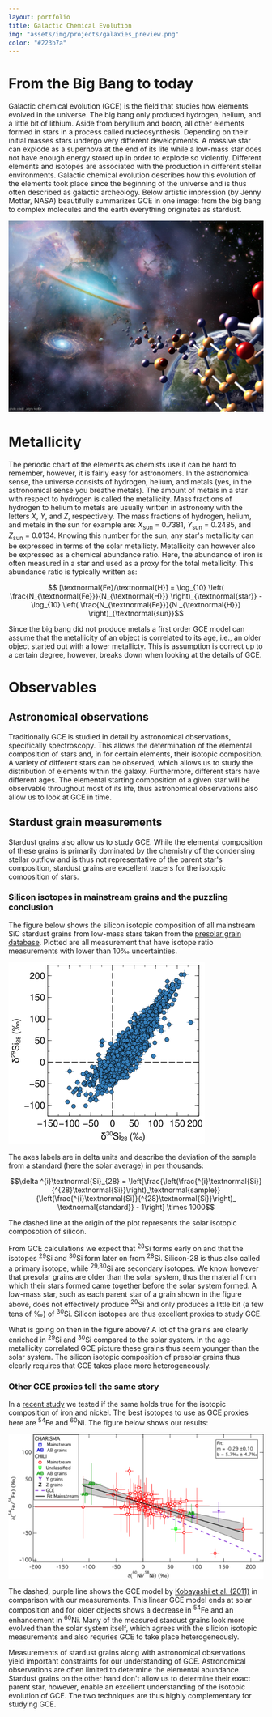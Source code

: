 ```yaml
---
layout: portfolio
title: Galactic Chemical Evolution
img: "assets/img/projects/galaxies_preview.png"
color: "#223b7a"
---
```


# From the Big Bang to today

Galactic chemical evolution (GCE) is the field that studies how elements evolved in the universe. The big bang only produced hydrogen, helium, and a little bit of lithium. Aside from beryllium and boron, all other elements formed in stars in a process called nucleosynthesis. Depending on their initial masses stars undergo very different developments. A massive star can explode as a supernova at the end of its life while a low-mass star does not have enough energy stored up in order to explode so violently. Different elements and isotopes are associated with the production in different stellar environments. Galactic chemical evolution describes how this evolution of the elements took place since the beginning of the universe and is thus often described as galactic archeology. Below artistic impression (by Jenny Mottar, NASA) beautifully summarizes GCE in one image: from the big bang to complex molecules and the earth everything originates as stardust.

![GCE by Jenny Mottar](/assets/img/projects/gce_mottar.jpg)

# Metallicity 
The periodic chart of the elements as chemists use it can be hard to
remember, however, it is fairly easy for astronomers. In the
astronomical sense, the universe consists of hydrogen, helium, and metals (yes,
in the astronomical sense you breathe metals). The amount of metals in a star
with respect to hydrogen is called the metallicity. Mass fractions of hydrogen
to helium to metals are usually written in astronomy with the letters *X*, *Y*,
and *Z*, respectively. The mass fractions of hydrogen, helium, and metals in the
sun for example are: *X*<sub>sun</sub> = 0.7381, *Y*<sub>sun</sub> = 0.2485, and
*Z*<sub>sun</sub> = 0.0134. Knowing this number for the sun, any star's
metallicity can be expressed in terms of the solar metallicty. Metallicity can
however also be expressed as a chemical abundance ratio. Here, the abundance of
iron is often measured in a star and used as a proxy for the total metallicity.
This abundance ratio is typically written as:

$$ [\textnormal{Fe}/\textnormal{H}] = \log_{10} \left( \frac{N_{\textnormal{Fe}}}{N_{\textnormal{H}}} \right)_{\textnormal{star}} - \log_{10} \left( \frac{N_{\textnormal{Fe}}}{N _{\textnormal{H}}} \right)_{\textnormal{sun}}$$

Since the big bang did not produce metals a first order GCE model can assume that the metallicity of an object is correlated to its age, i.e., an older object started out with a lower metallicty. This is assumption is correct up to a certain degree, however, breaks down when looking at the details of GCE.


# Observables

## Astronomical observations

Traditionally GCE is studied in detail by astronomical observations, specifically spectroscopy. This allows the determination of the elemental composition of stars and, in for certain elements, their isotopic composition. A variety of different stars can be observed, which allows us to study the distribution of elements within the galaxy. Furthermore, different stars have different ages. The elemental starting comopsition of a given star will be observable throughout most of its life, thus astronomical observations also allow us to look at GCE in time. 

## Stardust grain measurements

Stardust grains also allow us to study GCE. While the elemental composition of these grains is primarily dominated by the chemistry of the condensing stellar outflow and is thus not representative of the parent star's composition, stardust grains are excellent tracers for the isotopic comopsition of stars. 

### Silicon isotopes in mainstream grains and the puzzling conclusion

The figure below shows the silicon isotopic composition of all mainstream SiC stardust grains from low-mass stars taken from the <a href="https://presolar.physics.wustl.edu/presolar-grain-database/" target="_blank">presolar grain database</a>. Plotted are all measurement that have isotope ratio measurements with lower than 10‰ uncertainties. 

![SiC Stardust Silicon Isotopes](/assets/img/projects/sic_si_isos.png)

The axes labels are in delta units and describe the deviation of the sample from a standard (here the solar average) in per thousands:

$$\delta ^{i}\textnormal{Si}_{28} = \left[\frac{\left(\frac{^{i}\textnormal{Si}}{^{28}\textnormal{Si}}\right)_\textnormal{sample}}{\left(\frac{^{i}\textnormal{Si}}{^{28}\textnormal{Si}}\right)_ \textnormal{standard}} - 1\right] \times 1000$$

The dashed line at the origin of the plot represents the solar isotopic composotion of silicon. 

From GCE calculations we expect that <sup>28</sup>Si forms early on and that the isotopes <sup>29</sup>Si and <sup>30</sup>Si form later on from <sup>28</sup>Si. Silicon-28 is thus also called a primary isotope, while <sup>29,30</sup>Si are secondary isotopes. We know however that presolar grains are older than the solar system, thus the material from which their stars formed came together before the solar system formed. A low-mass star, such as each parent star of a grain shown in the figure above, does not effectively produce <sup>29</sup>Si and only produces a little bit (a few tens of ‰) of <sup>30</sup>Si. Silicon isotopes are thus excellent proxies to study GCE. 

What is going on then in the figure above? A lot of the grains are clearly enriched in <sup>29</sup>Si and <sup>30</sup>Si compared to the solar system. In the age-metallicity correlated GCE picture these grains thus seem younger than the solar system. The silicon isotopic composition of presolar grains thus clearly requires that GCE takes place more heterogeneously. 

### Other GCE proxies tell the same story

In a <a href="https://doi.org/10.1016/j.gca.2017.05.031" target="_blank">recent study</a> we tested if the same holds true for the isotopic composition of iron and nickel. The best isotopes to use as GCE proxies here are <sup>54</sup>Fe and <sup>60</sup>Ni. The figure below shows our results:

![Iron and Nickel Results in Presolar SiC Grains](/assets/img/projects/gce_fe_ni_trappitsch18_380px.png)

The dashed, purple line shows the GCE model by <a href="https://doi.org/10.1111/j.1365-2966.2011.18621.x" target="_blank">Kobayashi et al. (2011)</a> in comparison with our measurements. This linear GCE model ends at solar composition and for older objects shows a decrease in <sup>54</sup>Fe and an enhancement in <sup>60</sup>Ni. Many of the measured stardust grains look more evolved than the solar system itself, which agrees with the silicion isotopic measurements and also requries GCE to take place heterogeneously.

Measurements of stardust grains along with astronomical observations yield important constraints for our understanding of GCE. Astronomical observations are often limited to determine the elemental abundance. Stardust grains on the other hand don't allow us to determine their exact parent star, however, enable an excellent understanding of the isotopic evolution of GCE. The two techniques are thus highly complementary for studying GCE.